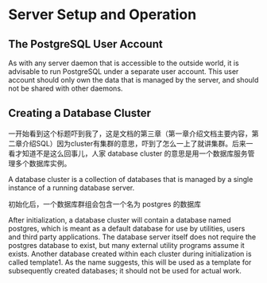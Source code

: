# Server Setup and Operation

## The PostgreSQL User Account

As with any server daemon that is accessible to the outside world, it is advisable to run PostgreSQL under a separate user account. This user account should only own the data that is managed by the server, and should not be shared with other daemons.

## Creating a Database Cluster

一开始看到这个标题吓到我了，这是文档的第三章（第一章介绍文档主要内容，第二章介绍SQL）因为cluster有集群的意思，吓到了怎么一上了就讲集群。后来一看才知道不是这么回事儿，人家 database cluster 的意思是用一个数据库服务管理多个数据库实例。

A database cluster is a collection of databases that is managed by a single instance of a running database server.

初始化后，一个数据库群组会包含一个名为 postgres 的数据库

After initialization, a database cluster will contain a database named postgres, which is meant as a default database for use by utilities, users and third party applications. The database server itself does not require the postgres database to exist, but many external utility programs assume it exists. Another database created within each cluster during initialization is called template1. As the name suggests, this will be used as a template for subsequently created databases; it should not be used for actual work.
